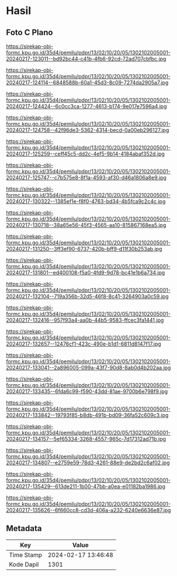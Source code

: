 # Hasil

## Foto C Plano

https://sirekap-obj-formc.kpu.go.id/35d4/pemilu/pdpr/13/02/10/20/05/1302102005001-20240217-123011--bd92bc44-c41b-4fb6-92cd-72ad707cbfbc.jpg

https://sirekap-obj-formc.kpu.go.id/35d4/pemilu/pdpr/13/02/10/20/05/1302102005001-20240217-124114--6848588b-60a1-45d3-8c09-7274da2905a7.jpg

https://sirekap-obj-formc.kpu.go.id/35d4/pemilu/pdpr/13/02/10/20/05/1302102005001-20240217-124424--6c0cc3ca-1277-4613-b174-9e017e7596a4.jpg

https://sirekap-obj-formc.kpu.go.id/35d4/pemilu/pdpr/13/02/10/20/05/1302102005001-20240217-124758--42f96de3-5362-4314-becd-0a00eb296127.jpg

https://sirekap-obj-formc.kpu.go.id/35d4/pemilu/pdpr/13/02/10/20/05/1302102005001-20240217-125259--ceff45c5-dd2c-4ef5-9b14-4184abaf352d.jpg

https://sirekap-obj-formc.kpu.go.id/35d4/pemilu/pdpr/13/02/10/20/05/1302102005001-20240217-125747--c7b575e8-8f1a-4593-af30-d46a1806a8e9.jpg

https://sirekap-obj-formc.kpu.go.id/35d4/pemilu/pdpr/13/02/10/20/05/1302102005001-20240217-130322--1385ef1e-f8f0-4763-bd34-4b5fca9c2c4c.jpg

https://sirekap-obj-formc.kpu.go.id/35d4/pemilu/pdpr/13/02/10/20/05/1302102005001-20240217-130718--38a65e56-45f3-4565-aa10-815867168ea5.jpg

https://sirekap-obj-formc.kpu.go.id/35d4/pemilu/pdpr/13/02/10/20/05/1302102005001-20240217-131250--3ff3ef90-6737-420b-bff9-d11f30b253ab.jpg

https://sirekap-obj-formc.kpu.go.id/35d4/pemilu/pdpr/13/02/10/20/05/1302102005001-20240217-131801--ed400108-f5a0-4fd9-9d78-bc41e1b6a734.jpg

https://sirekap-obj-formc.kpu.go.id/35d4/pemilu/pdpr/13/02/10/20/05/1302102005001-20240217-132104--719a356b-32d5-46f8-8c41-3264903a0c59.jpg

https://sirekap-obj-formc.kpu.go.id/35d4/pemilu/pdpr/13/02/10/20/05/1302102005001-20240217-132416--957f93a4-aa0b-44b5-9583-ffcec3fa1441.jpg

https://sirekap-obj-formc.kpu.go.id/35d4/pemilu/pdpr/13/02/10/20/05/1302102005001-20240217-132657--12476cf1-423c-490e-b1d1-6811d8147f17.jpg

https://sirekap-obj-formc.kpu.go.id/35d4/pemilu/pdpr/13/02/10/20/05/1302102005001-20240217-133041--2a896005-099a-43f7-90d8-8ab0d4b202aa.jpg

https://sirekap-obj-formc.kpu.go.id/35d4/pemilu/pdpr/13/02/10/20/05/1302102005001-20240217-133435--6fda6c99-f590-43dd-81ae-9700b6e798f9.jpg

https://sirekap-obj-formc.kpu.go.id/35d4/pemilu/pdpr/13/02/10/20/05/1302102005001-20240217-133842--19793f85-b8db-491b-bd09-36fa52c609c3.jpg

https://sirekap-obj-formc.kpu.go.id/35d4/pemilu/pdpr/13/02/10/20/05/1302102005001-20240217-134157--5ef65334-3268-4557-965c-7d17312ad71b.jpg

https://sirekap-obj-formc.kpu.go.id/35d4/pemilu/pdpr/13/02/10/20/05/1302102005001-20240217-134807--e2759e59-78d3-4261-88e9-de2bd2c6af02.jpg

https://sirekap-obj-formc.kpu.go.id/35d4/pemilu/pdpr/13/02/10/20/05/1302102005001-20240217-135429--613de211-1b00-47bb-a0ea-e01182ba1986.jpg

https://sirekap-obj-formc.kpu.go.id/35d4/pemilu/pdpr/13/02/10/20/05/1302102005001-20240217-135626--6f660cc8-cd3d-406a-a232-6240e6636e87.jpg


## Metadata

| Key        | Value               |
| ---------- | ------------------- |
| Time Stamp | 2024-02-17 13:46:48 |
| Kode Dapil | 1301                |



